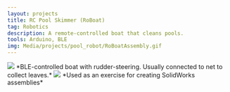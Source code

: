 ```yaml
---
layout: projects
title: RC Pool Skimmer (RoBoat)
tag: Robotics
description: A remote-controlled boat that cleans pools.
tools: Arduino, BLE
img: Media/projects/pool_robot/RoBoatAssembly.gif
---
```

<img src="/Media/projects/pool_robot/roboat_driving.gif">
*BLE-controlled boat with rudder-steering. Usually connected to net to collect leaves.*

<img src="/Media/projects/pool_robot/RoBoatAssembly.gif">
*Used as an exercise for creating SolidWorks assemblies*
